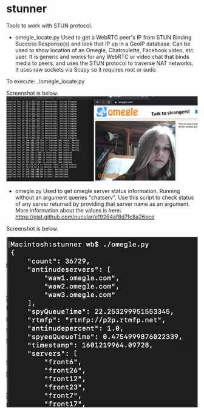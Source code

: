 # stunner
Tools to work with STUN protocol. 

* omegle_locate.py
Used to get a WebRTC peer's IP from STUN Binding Success Response(s) and look that IP up in a GeoIP database.
Can be used to show location of an Omegle, Chatroulette, Facebook video, etc. user. It is generic and works 
for any WebRTC or video chat that binds media to peers, and uses the STUN protocol to traverse NAT networks.
It uses raw sockets via Scapy so it requires root or sudo.

To execute: ./omegle_locate.py

Screenshot is below.
![Screenshot](screenshot.png)

* omegle.py
Used to get omegle server status information. Running without an argument queries "chatserv". Use this script
to check status of any server returned by providing that server name as an argument. More information about
the values is here: https://gist.github.com/nucular/e19264af8d7fc8a26ece

Screenshot is below.

![Screenshot](screenshot2.png)





